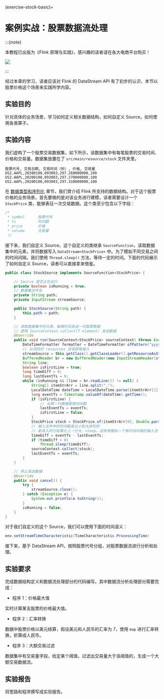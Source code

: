 (exercise-stock-basic)= 
# 案例实战：股票数据流处理

:::{note}

本教程已出版为《Flink 原理与实践》，感兴趣的读者请在各大电商平台购买！

<a href="https://item.jd.com/13154364.html"> ![](https://img.shields.io/badge/JD-%E8%B4%AD%E4%B9%B0%E9%93%BE%E6%8E%A5-red) </a>


:::

经过本章的学习，读者应该对 Flink 的 DataStream API 有了初步的认识，本节以股票价格这个场景来实践所学内容。

## 实验目的

针对具体的业务场景，学习如何定义相关数据结构，如何自定义 Source，如何使用各类算子。

## 实验内容

我们虚构了一个股票交易数据集，如下所示，该数据集中有每笔股票的交易时间、价格和交易量。数据集放置在了 `src/main/resource/stock` 文件夹里。

```
股票代号, 交易日期, 交易时间（秒）, 价格, 交易量
US2.AAPL,20200108,093003,297.260000000,100
US2.AAPL,20200108,093003,297.270000000,100
US2.AAPL,20200108,093003,297.310000000,100
```

在 [数据类型和序列化](./data-types.md) 章节，我们曾介绍 Flink 所支持的数据结构。对于这个股票价格的业务场景，首先要做的是对该业务进行建模，读者需要设计一个 `StockPrice` 类，能够表征一次交易数据。这个类至少包含以下字段：

```java
/* 
 * symbol      股票代号
 * ts          时间戳
 * price       价格
 * volume      交易量
 */
```

接下来，我们自定义 Source，这个自定义的类继承 `SourceFunction`，读取数据集中的元素，并将数据写入 `DataStream<StockPrice>` 中。为了模拟不同交易之间的时间间隔，我们使用 `Thread.sleep()` 方法，等待一定的时间。下面的代码展示了如何自定义 Source，读者可以直接拿来借鉴。

```java
public class StockSource implements SourceFunction<StockPrice> {

    // Source 是否正在运行
    private boolean isRunning = true;
    // 数据集文件名
    private String path;
    private InputStream streamSource;

    public StockSource(String path) {
        this.path = path;
    }

    // 读取数据集中的元素，每隔时间发送一次股票数据
  	// 使用 SourceContext.collect(T element) 发送数据
    @Override
    public void run(SourceContext<StockPrice> sourceContext) throws Exception {
        DateTimeFormatter formatter = DateTimeFormatter.ofPattern("yyyyMMdd HHmmss");
        // 从项目的 resources 目录获取输入
        streamSource = this.getClass().getClassLoader().getResourceAsStream(path);
        BufferedReader br = new BufferedReader(new InputStreamReader(streamSource));
        String line;
        boolean isFirstLine = true;
        long timeDiff = 0;
        long lastEventTs = 0;
        while (isRunning && (line = br.readLine()) != null) {
            String[] itemStrArr = line.split(",");
            LocalDateTime dateTime = LocalDateTime.parse(itemStrArr[1] + " " + itemStrArr[2], formatter);
            long eventTs = Timestamp.valueOf(dateTime).getTime();
            if (isFirstLine) {
                // 从第一行数据提取时间戳
                lastEventTs = eventTs;
                isFirstLine = false;
            }
            StockPrice stock = StockPrice.of(itemStrArr[0], Double.parseDouble(itemStrArr[3]), eventTs, Integer.parseInt(itemStrArr[4]));
            // 输入文件中的时间戳是从小到大排列的
            // 新读入的行如果比上一行大，sleep，这样来模拟一个有时间间隔的输入流
            timeDiff = eventTs - lastEventTs;
            if (timeDiff > 0)
                Thread.sleep(timeDiff);
            sourceContext.collect(stock);
            lastEventTs = eventTs;
        }
    }

    // 停止发送数据
    @Override
    public void cancel() {
        try {
            streamSource.close();
        } catch (Exception e) {
            System.out.println(e.toString());
        }
        isRunning = false;
    }
}
```

对于我们自定义的这个 Source，我们可以使用下面的时间语义：

```java
env.setStreamTimeCharacteristic(TimeCharacteristic.ProcessingTime)
```

接下来，基于 DataStream API，按照股票代号分组，对股票数据流进行分析和处理。

## 实验要求

完成数据结构定义和数据流处理部分的代码编写。其中数据流分析处理部分需要完成：

* 程序 1：价格最大值

实时计算某支股票的价格最大值。

* 程序 2：汇率转换

数据中股票价格以美元结算，假设美元和人民币的汇率为 7，使用 `map` 进行汇率转换，折算成人民币。

* 程序 3：大额交易过滤

数据集中有交易量字段，给定某个阈值，过滤出交易量大于该阈值的，生成一个大额交易数据流。

## 实验报告

将思路和程序撰写成实验报告。